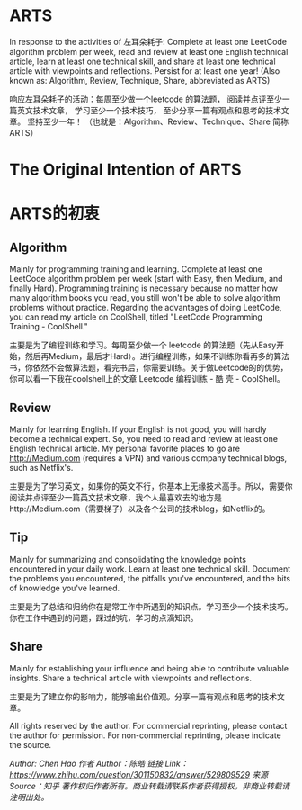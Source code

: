 # ARTS
In response to the activities of 左耳朵耗子: Complete at least one LeetCode algorithm problem per week, read and review at least one English technical article, learn at least one technical skill, and share at least one technical article with viewpoints and reflections. Persist for at least one year! (Also known as: Algorithm, Review, Technique, Share, abbreviated as ARTS)

响应左耳朵耗子的活动：每周至少做一个leetcode 的算法题， 阅读并点评至少一篇英文技术文章， 学习至少一个技术技巧， 至少分享一篇有观点和思考的技术文章。 坚持至少一年！ （也就是：Algorithm、Review、Technique、Share 简称ARTS）

# The Original Intention of ARTS
# ARTS的初衷
## Algorithm
Mainly for programming training and learning. Complete at least one LeetCode algorithm problem per week (start with Easy, then Medium, and finally Hard). Programming training is necessary because no matter how many algorithm books you read, you still won't be able to solve algorithm problems without practice. Regarding the advantages of doing LeetCode, you can read my article on CoolShell, titled "LeetCode Programming Training - CoolShell."

主要是为了编程训练和学习。每周至少做一个 leetcode 的算法题（先从Easy开始，然后再Medium，最后才Hard）。进行编程训练，如果不训练你看再多的算法书，你依然不会做算法题，看完书后，你需要训练。关于做Leetcode的的优势，你可以看一下我在coolshell上的文章 Leetcode 编程训练 - 酷 壳 - CoolShell。

## Review
Mainly for learning English. If your English is not good, you will hardly become a technical expert. So, you need to read and review at least one English technical article. My personal favorite places to go are http://Medium.com (requires a VPN) and various company technical blogs, such as Netflix's.

主要是为了学习英文，如果你的英文不行，你基本上无缘技术高手。所以，需要你阅读并点评至少一篇英文技术文章，我个人最喜欢去的地方是http://Medium.com（需要梯子）以及各个公司的技术blog，如Netflix的。

## Tip
Mainly for summarizing and consolidating the knowledge points encountered in your daily work. Learn at least one technical skill. Document the problems you encountered, the pitfalls you've encountered, and the bits of knowledge you've learned.

主要是为了总结和归纳你在是常工作中所遇到的知识点。学习至少一个技术技巧。你在工作中遇到的问题，踩过的坑，学习的点滴知识。

## Share
Mainly for establishing your influence and being able to contribute valuable insights. Share a technical article with viewpoints and reflections.

主要是为了建立你的影响力，能够输出价值观。分享一篇有观点和思考的技术文章。

All rights reserved by the author. For commercial reprinting, please contact the author for permission. For non-commercial reprinting, please indicate the source.

*Author: Chen Hao*
*作者 Author：陈皓*
*链接 Link：https://www.zhihu.com/question/301150832/answer/529809529*
*来源 Source：知乎*
*著作权归作者所有。商业转载请联系作者获得授权，非商业转载请注明出处。*
